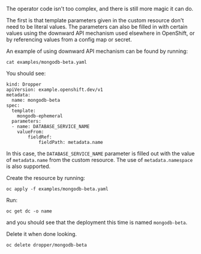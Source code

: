 The operator code isn't too complex, and there is still more magic it can do.

The first is that template parameters given in the custom resource don't need to be literal values. The parameters can also be filled in with certain values using the downward API mechanism used elsewhere in OpenShift, or by referencing values from a config map or secret.

An example of using downward API mechanism can be found by running:

```execute
cat examples/mongodb-beta.yaml
```

You should see:

```
kind: Dropper
apiVersion: example.openshift.dev/v1
metadata:
  name: mongodb-beta
spec:
  template:
    mongodb-ephemeral
  parameters:
  - name: DATABASE_SERVICE_NAME
    valueFrom:
        fieldRef:
            fieldPath: metadata.name
```

In this case, the `DATABASE_SERVICE_NAME` parameter is filled out with the value of `metadata.name` from the custom resource. The use of `metadata.namespace` is also supported.

Create the resource by running:

```execute
oc apply -f examples/mongodb-beta.yaml
```

Run:

```execute
oc get dc -o name
```

and you should see that the deployment this time is named `mongodb-beta`.

Delete it when done looking.

```execute
oc delete dropper/mongodb-beta
```
